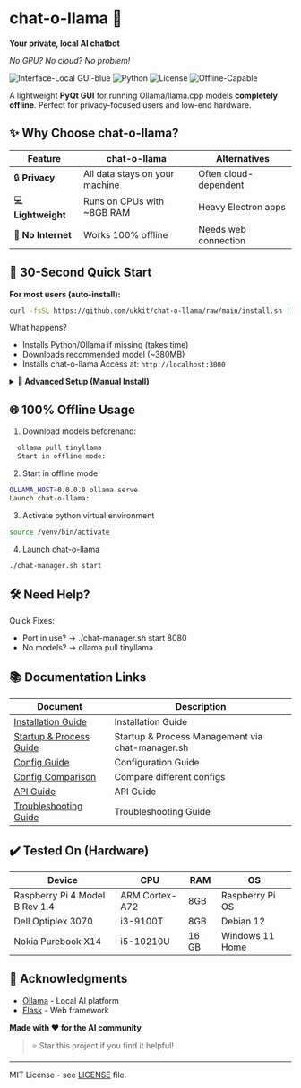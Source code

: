 # chat-o-llama 🦙

**Your private, local AI chatbot**

*No GPU? No cloud? No problem!*

![Interface-Local GUI-blue](https://img.shields.io/badge/Interface-Local_GUI-blue) ![Python](https://img.shields.io/badge/Python-3.8%2B-green) ![License](https://img.shields.io/badge/License-MIT-yellow) ![Offline-Capable](https://img.shields.io/badge/Offline-100%25-brightgreen)

A lightweight **PyQt GUI** for running Ollama/llama.cpp models **completely offline**. Perfect for privacy-focused users and low-end hardware.

## ✨ Why Choose chat-o-llama?

| Feature | chat-o-llama | Alternatives |
|---------|-------------|--------------|
| 🔒 **Privacy** | All data stays on your machine | Often cloud-dependent |
| 💻 **Lightweight** | Runs on CPUs with ~8GB RAM | Heavy Electron apps |
| 🚫 **No Internet** | Works 100% offline | Needs web connection |

## 🚀 30-Second Quick Start

**For most users (auto-install):**

```bash
curl -fsSL https://github.com/ukkit/chat-o-llama/raw/main/install.sh | sh
```

What happens?
- Installs Python/Ollama if missing (takes time)
- Downloads recommended model (~380MB)
- Installs chat-o-llama
Access at: ```http://localhost:3000```

<details> <summary><b>🔧 Advanced Setup (Manual Install)</b></summary>

For detailed manual installation steps, see **[install.md](./docs/install.md)**

```bash
git clone https://github.com/ukkit/chat-o-llama.git
cd chat-o-llama
python3 -m venv venv
source venv/bin/activate
pip install -r requirements.txt
./chat-manager.sh start
```

</details>

## 🌐 100% Offline Usage

1. Download models beforehand:

```bash
  ollama pull tinyllama
  Start in offline mode:
  ```

2. Start in offline mode

  ```bash
  OLLAMA_HOST=0.0.0.0 ollama serve
  Launch chat-o-llama:
  ```

3. Activate python virtual environment

  ```bash
  source /venv/bin/activate
  ```

4. Launch chat-o-llama

  ```bash
  ./chat-manager.sh start
```

## 🛠️ Need Help?

Quick Fixes:

- Port in use? → ./chat-manager.sh start 8080
- No models? → ollama pull tinyllama

## 📚 Documentation Links

| Document | Description |
|---------|-------------|
| [Installation Guide](./docks/install.md) | Installation Guide |
| [Startup & Process Guide](./docks/chat_manager_docs.md) | Startup & Process Management via chat-manager.sh |
| [Config Guide](./docs/config.md) | Configuration Guide |
| [Config Comparison](./docs/config_comparison.md) | Compare different configs |
| [API Guide](./docs/api.md) | API Guide |
| [Troubleshooting Guide](./docs/troubleshooting.md) | Troubleshooting Guide |

## ✔️ Tested On (Hardware)

| Device | CPU | RAM | OS |
|---------|-------------|---------|-------------|
| Raspberry Pi 4 Model B Rev 1.4 | ARM Cortex-A72 | 8GB | Raspberry Pi OS |
| Dell Optiplex 3070 | i3-9100T | 8GB | Debian 12 |
| Nokia Purebook X14 | i5-10210U | 16 GB | Windows 11 Home |


## 🙏 Acknowledgments

- [Ollama](https://ollama.ai/) - Local AI platform
- [Flask](https://flask.palletsprojects.com/) - Web framework

**Made with ❤️ for the AI community**

> ⭐ Star this project if you find it helpful!

---

MIT License - see [LICENSE](LICENSE) file.